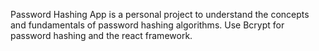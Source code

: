 Password Hashing App is a personal project to understand the concepts and fundamentals of password hashing algorithms. Use Bcrypt for password hashing and the react framework. 
